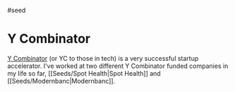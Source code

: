 #seed
# Y Combinator

[Y Combinator](https://ycombinator.com) (or YC to those in tech) is a very successful startup accelerator. I've worked at two different Y Combinator funded companies in my life so far, [[Seeds/Spot Health|Spot Health]] and [[Seeds/Modernbanc|Modernbanc]].